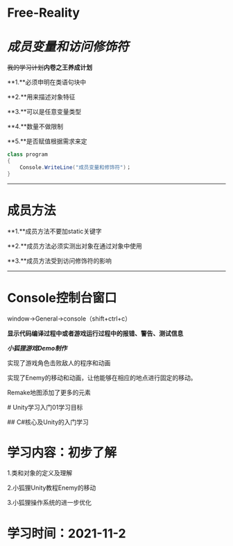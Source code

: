 # Free-Reality
# *成员变量和访问修饰符*

~~我的学习计划~~**内卷之王养成计划**

**1.**必须申明在类语句块中

**2.**用来描述对象特征

**3.**可以是任意变量类型

**4.**数量不做限制

**5.**是否赋值根据需求来定

```c#
class program
{
    Console.WriteLine("成员变量和修饰符")；   
}  
```

***

# **成员方法**

**1.**成员方法不要加static关键字

**2.**成员方法必须实测出对象在通过对象中使用

**3.**成员方法受到访问修饰符的影响

***



# **Console控制台窗口**

window->General->console（shift+ctrl+c）

**显示代码编译过程中或者游戏运行过程中的报错、警告、测试信息**

***小狐狸游戏Demo制作***

实现了游戏角色击败敌人的程序和动画

实现了Enemy的移动和动画，让他能够在相应的地点进行固定的移动。

Remake地图添加了更多的元素



﻿﻿# Unity学习入门01学习目标

﻿﻿## C#核心及Unity的入门学习


# 学习内容：初步了解

1.类和对象的定义及理解



2.小狐狸Unity教程Enemy的移动



3.小狐狸操作系统的进一步优化



# 学习时间：2021-11-2
